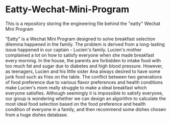 # Eatty-Wechat-Mini-Program
This is a  repository storing the engineering file behind the "eatty" Wechat Mini Program

"Eatty" is a Wechat Mini Program designed to solve breakfast selection dilemma happened in the family. The problem is derived from a long-lasting issue happened in our captain - Lucien's family. Lucien's mother complained a lot on how to satisfy everyone when she made breakfast every morning. In the house, the parents are forbidden to intake food with too much fat and sugar due to diabetes and high blood pressure. However, as teenagers, Lucien and his little sister Ana always desired to have some junk food such as fries on the table. The conflict between two generations of food preference due to various flavor preferences and health conditions make Lucien's mom really struggle to make a ideal breakfast which everyone satisfies. Although seemingly it is impossible to satisfy everyone, our group is wondering whether we can design an algorithm to calculate the most ideal food selection based on the food preference and health condition of everyone in a family, and then recommend some dishes chosen from a huge dishes database. 

